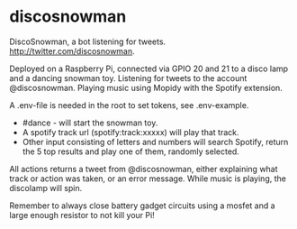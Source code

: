 # discosnowman
DiscoSnowman, a bot listening for tweets. http://twitter.com/discosnowman.

Deployed on a Raspberry Pi, connected via GPIO 20 and 21 to a disco lamp and a dancing snowman toy. Listening for tweets to the account @discosnowman. Playing music using Mopidy with the Spotify extension.

A .env-file is needed in the root to set tokens, see .env-example.

- #dance - will start the snowman toy.
- A spotify track url (spotify:track:xxxxx) will play that track.
- Other input consisting of letters and numbers will search Spotify, return the 5 top results and play one of them, randomly selected.

All actions returns a tweet from @discosnowman, either explaining what track or action was taken, or an error message. While music is playing, the discolamp will spin.

Remember to always close battery gadget circuits using a mosfet and a large enough resistor to not kill your Pi!
